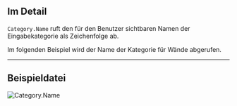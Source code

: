 ## Im Detail
`Category.Name` ruft den für den Benutzer sichtbaren Namen der Eingabekategorie als Zeichenfolge ab.

Im folgenden Beispiel wird der Name der Kategorie für Wände abgerufen.
___
## Beispieldatei

![Category.Name](./Revit.Elements.Category.Name_img.jpg)
